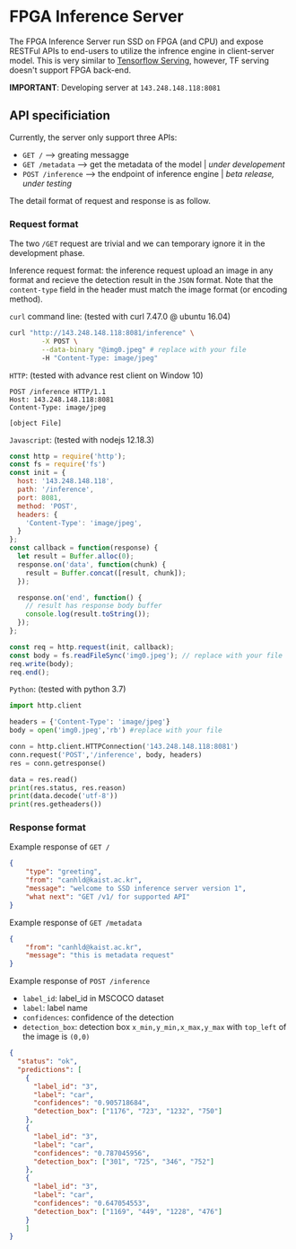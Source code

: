 # FPGA Inference Server

The FPGA Inference Server run SSD on FPGA (and CPU) and expose RESTFul APIs to end-users to utilize the infrence engine in client-server model. This is very similar to [Tensorflow Serving](https://github.com/tensorflow/serving), however, TF serving doesn't support FPGA back-end.

__IMPORTANT__: Developing server at `143.248.148.118:8081`

## API specificiation

Currently, the server only support three APIs:

- `GET /` --> greating messagge
- `GET /metadata` --> get the metadata of the model | _under developement_
- `POST /inference` --> the endpoint of inference engine | _beta release, under testing_

The detail format of request and response is as follow.

### Request format

The two `/GET` request are trivial and we can temporary ignore it in the development phase.

Inference request format: the inference request upload an image in any format and recieve the detection result in the `JSON` format. Note that the `content-type` field in the header must match the image format (or encoding method).

`curl` command line: (tested with curl 7.47.0 @ ubuntu 16.04)

```bash
curl "http://143.248.148.118:8081/inference" \
        -X POST \
        --data-binary "@img0.jpeg" # replace with your file
        -H "Content-Type: image/jpeg"
```

`HTTP`: (tested with advance rest client on Window 10)

```http
POST /inference HTTP/1.1
Host: 143.248.148.118:8081
Content-Type: image/jpeg

[object File]
```

`Javascript`: (tested with nodejs 12.18.3)

```javascript
const http = require('http');
const fs = require('fs')
const init = {
  host: '143.248.148.118',
  path: '/inference',
  port: 8081,
  method: 'POST',
  headers: {
    'Content-Type': 'image/jpeg',
  }
};
const callback = function(response) {
  let result = Buffer.alloc(0);
  response.on('data', function(chunk) {
    result = Buffer.concat([result, chunk]);
  });

  response.on('end', function() {
    // result has response body buffer
    console.log(result.toString());
  });
};

const req = http.request(init, callback);
const body = fs.readFileSync('img0.jpeg'); // replace with your file
req.write(body);
req.end();
```

`Python`: (tested with python 3.7)

```python
import http.client

headers = {'Content-Type': 'image/jpeg'}
body = open('img0.jpeg','rb') #replace with your file

conn = http.client.HTTPConnection('143.248.148.118:8081')
conn.request('POST','/inference', body, headers)
res = conn.getresponse()

data = res.read()
print(res.status, res.reason)
print(data.decode('utf-8'))
print(res.getheaders())
```

### Response format

Example response of `GET /`

```json
{
    "type": "greeting",
    "from": "canhld@kaist.ac.kr",
    "message": "welcome to SSD inference server version 1",
    "what next": "GET /v1/ for supported API"
}
```

Example response of `GET /metadata`

```json
{
    "from": "canhld@kaist.ac.kr",
    "message": "this is metadata request"
}
```

Example response of `POST /inference`

- `label_id`: label_id in MSCOCO dataset
- `label`: label name
- `confidences`: confidence of the detection
- `detection_box`: detection box `x_min,y_min,x_max,y_max` with `top_left` of the image is `(0,0)`

```json
{
  "status": "ok",
  "predictions": [
    {
      "label_id": "3",
      "label": "car",
      "confidences": "0.905718684",
      "detection_box": ["1176", "723", "1232", "750"]
    },
    {
      "label_id": "3",
      "label": "car",
      "confidences": "0.787045956",
      "detection_box": ["301", "725", "346", "752"]
    },
    {
      "label_id": "3",
      "label": "car",
      "confidences": "0.647054553",
      "detection_box": ["1169", "449", "1228", "476"]
    }
    ]
}
```
